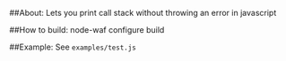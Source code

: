 ##About:
Lets you print call stack without throwing an error in javascript

##How to build:
    node-waf configure build

##Example:
See ````examples/test.js````

